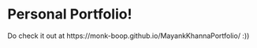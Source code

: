 <h1> Personal Portfolio! </h1>
<p> Do check it out at https://monk-boop.github.io/MayankKhannaPortfolio/ :))</p>

